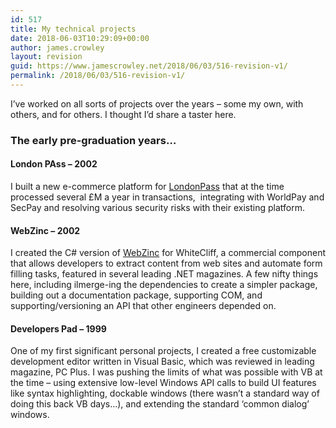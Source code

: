 ```yaml
---
id: 517
title: My technical projects
date: 2018-06-03T10:29:09+00:00
author: james.crowley
layout: revision
guid: https://www.jamescrowley.net/2018/06/03/516-revision-v1/
permalink: /2018/06/03/516-revision-v1/
---
```

I&#8217;ve worked on all sorts of projects over the years &#8211; some my own, with others, and for others. I thought I&#8217;d share a taster here.

### The early pre-graduation years&#8230;

#### London PAss &#8211; 2002

I built a new e-commerce platform for [LondonPass](http://www.londonpass.com) that at the time processed several £M a year in transactions,  integrating with WorldPay and SecPay and resolving various security risks with their existing platform.

#### WebZinc &#8211; 2002

I created the C# version of [WebZinc](http://www.webzinc.com) for WhiteCliff, a commercial component that allows developers to extract content from web sites and automate form filling tasks, featured in several leading .NET magazines. A few nifty things here, including ilmerge-ing the dependencies to create a simpler package, building out a documentation package, supporting COM, and supporting/versioning an API that other engineers depended on.

#### Developers Pad &#8211; 1999

One of my first significant personal projects, I created a free customizable development editor written in Visual Basic, which was reviewed in leading magazine, PC Plus. I was pushing the limits of what was possible with VB at the time &#8211; using extensive low-level Windows API calls to build UI features like syntax highlighting, dockable windows (there wasn&#8217;t a standard way of doing this back VB days&#8230;), and extending the standard &#8216;common dialog&#8217; windows.
